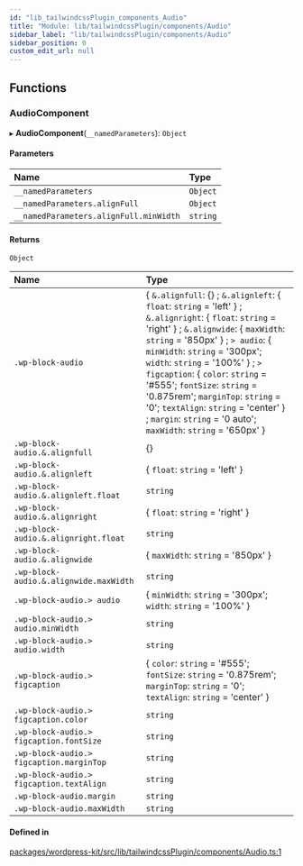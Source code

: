 ```yaml
---
id: "lib_tailwindcssPlugin_components_Audio"
title: "Module: lib/tailwindcssPlugin/components/Audio"
sidebar_label: "lib/tailwindcssPlugin/components/Audio"
sidebar_position: 0
custom_edit_url: null
---
```


## Functions

### AudioComponent

▸ **AudioComponent**(`__namedParameters`): `Object`

#### Parameters

| Name | Type |
| :------ | :------ |
| `__namedParameters` | `Object` |
| `__namedParameters.alignFull` | `Object` |
| `__namedParameters.alignFull.minWidth` | `string` |

#### Returns

`Object`

| Name | Type |
| :------ | :------ |
| `.wp-block-audio` | { `&.alignfull`: {} ; `&.alignleft`: { `float`: `string` = 'left' } ; `&.alignright`: { `float`: `string` = 'right' } ; `&.alignwide`: { `maxWidth`: `string` = '850px' } ; `> audio`: { `minWidth`: `string` = '300px'; `width`: `string` = '100%' } ; `> figcaption`: { `color`: `string` = '#555'; `fontSize`: `string` = '0.875rem'; `marginTop`: `string` = '0'; `textAlign`: `string` = 'center' } ; `margin`: `string` = '0 auto'; `maxWidth`: `string` = '650px' } |
| `.wp-block-audio.&.alignfull` | {} |
| `.wp-block-audio.&.alignleft` | { `float`: `string` = 'left' } |
| `.wp-block-audio.&.alignleft.float` | `string` |
| `.wp-block-audio.&.alignright` | { `float`: `string` = 'right' } |
| `.wp-block-audio.&.alignright.float` | `string` |
| `.wp-block-audio.&.alignwide` | { `maxWidth`: `string` = '850px' } |
| `.wp-block-audio.&.alignwide.maxWidth` | `string` |
| `.wp-block-audio.> audio` | { `minWidth`: `string` = '300px'; `width`: `string` = '100%' } |
| `.wp-block-audio.> audio.minWidth` | `string` |
| `.wp-block-audio.> audio.width` | `string` |
| `.wp-block-audio.> figcaption` | { `color`: `string` = '#555'; `fontSize`: `string` = '0.875rem'; `marginTop`: `string` = '0'; `textAlign`: `string` = 'center' } |
| `.wp-block-audio.> figcaption.color` | `string` |
| `.wp-block-audio.> figcaption.fontSize` | `string` |
| `.wp-block-audio.> figcaption.marginTop` | `string` |
| `.wp-block-audio.> figcaption.textAlign` | `string` |
| `.wp-block-audio.margin` | `string` |
| `.wp-block-audio.maxWidth` | `string` |

#### Defined in

[packages/wordpress-kit/src/lib/tailwindcssPlugin/components/Audio.ts:1](https://github.com/CobyPear/decoupled-kit-js/blob/1d4dd35e/packages/wordpress-kit/src/lib/tailwindcssPlugin/components/Audio.ts#L1)
